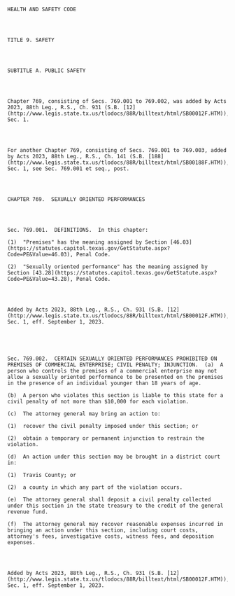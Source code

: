 ﻿
    
    
    	
    					
    
    
    HEALTH AND SAFETY CODE
    
      
    
    
    TITLE 9. SAFETY
    
      
    
    
    SUBTITLE A. PUBLIC SAFETY
    
      
    
    
    Chapter 769, consisting of Secs. 769.001 to 769.002, was added by Acts 2023, 88th Leg., R.S., Ch. 931 (S.B. [12](http://www.legis.state.tx.us/tlodocs/88R/billtext/html/SB00012F.HTM)), Sec. 1.
    
      
    
    
    For another Chapter 769, consisting of Secs. 769.001 to 769.003, added by Acts 2023, 88th Leg., R.S., Ch. 141 (S.B. [188](http://www.legis.state.tx.us/tlodocs/88R/billtext/html/SB00188F.HTM)), Sec. 1, see Sec. 769.001 et seq., post.
    
      
    
    
    CHAPTER 769.  SEXUALLY ORIENTED PERFORMANCES
    
      
    
    
    Sec. 769.001.  DEFINITIONS.  In this chapter:
    
    (1)  "Premises" has the meaning assigned by Section [46.03](https://statutes.capitol.texas.gov/GetStatute.aspx?Code=PE&Value=46.03), Penal Code.
    
    (2)  "Sexually oriented performance" has the meaning assigned by Section [43.28](https://statutes.capitol.texas.gov/GetStatute.aspx?Code=PE&Value=43.28), Penal Code.
    
    
    
    
    Added by Acts 2023, 88th Leg., R.S., Ch. 931 (S.B. [12](http://www.legis.state.tx.us/tlodocs/88R/billtext/html/SB00012F.HTM)), Sec. 1, eff. September 1, 2023.
    
    
    
    
    
    Sec. 769.002.  CERTAIN SEXUALLY ORIENTED PERFORMANCES PROHIBITED ON PREMISES OF COMMERCIAL ENTERPRISE; CIVIL PENALTY; INJUNCTION.  (a)  A person who controls the premises of a commercial enterprise may not allow a sexually oriented performance to be presented on the premises in the presence of an individual younger than 18 years of age.
    
    (b)  A person who violates this section is liable to this state for a civil penalty of not more than $10,000 for each violation.
    
    (c)  The attorney general may bring an action to:
    
    (1)  recover the civil penalty imposed under this section; or
    
    (2)  obtain a temporary or permanent injunction to restrain the violation.
    
    (d)  An action under this section may be brought in a district court in:
    
    (1)  Travis County; or
    
    (2)  a county in which any part of the violation occurs.
    
    (e)  The attorney general shall deposit a civil penalty collected under this section in the state treasury to the credit of the general revenue fund.
    
    (f)  The attorney general may recover reasonable expenses incurred in bringing an action under this section, including court costs, attorney's fees, investigative costs, witness fees, and deposition expenses.
    
    
    
    
    Added by Acts 2023, 88th Leg., R.S., Ch. 931 (S.B. [12](http://www.legis.state.tx.us/tlodocs/88R/billtext/html/SB00012F.HTM)), Sec. 1, eff. September 1, 2023.
    
    
    
    
    				
